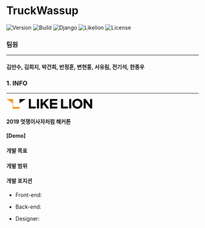 TruckWassup
===========

![Version](https://img.shields.io/badge/Version-0.9.9-green.svg) ![Build](https://img.shields.io/badge/Build-Passing-success.svg) ![Django](https://img.shields.io/badge/Python-Django-darkgreen.svg) ![Likelion](https://img.shields.io/badge/Likelion-MJU(Seoul)-9cf.svg) ![License](https://img.shields.io/badge/License-MIT-informational.svg)

### 팀원

---

#### 김만수, 김희지, 박건희, 반정훈, 변현홍, 서유림, 전기석, 한종우

### 1. INFO

---

<img alt="멋쟁이사자처럼 로고" src="markdown/images/basiclogo_E_H.png" width="225px">

#### 2019 멋쟁이사자처럼 해커톤

#### [Demo][]()

#### 개발 목표

#### 개발 범위

#### 개발 포지션

-	Front-end:

-	Back-end:

-	Designer:
